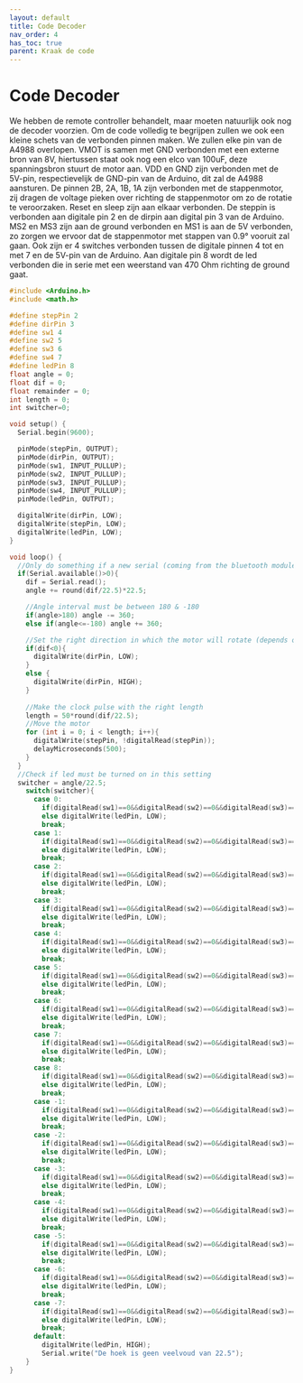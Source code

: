 ```yaml
---
layout: default
title: Code Decoder
nav_order: 4
has_toc: true
parent: Kraak de code
---
```


# Code Decoder

We hebben de remote controller behandelt, maar moeten natuurlijk ook nog de decoder voorzien. Om de code volledig te begrijpen zullen we ook een kleine schets van de verbonden pinnen maken. We zullen elke pin van de A4988 overlopen. VMOT is samen met GND verbonden met een externe bron van 8V, hiertussen staat ook nog een elco van 100uF, deze spanningsbron stuurt de motor aan. VDD en GND zijn verbonden met de 5V-pin, respectievelijk de GND-pin van de Arduino, dit zal de A4988 aansturen. De pinnen 2B, 2A, 1B, 1A zijn verbonden met de stappenmotor, zij dragen de voltage pieken over richting de stappenmotor om zo de rotatie te veroorzaken. Reset en sleep zijn aan elkaar verbonden. De steppin is verbonden aan digitale pin 2 en de dirpin aan digital pin 3 van de Arduino. MS2 en MS3 zijn aan de ground verbonden en MS1 is aan de 5V verbonden, zo zorgen we ervoor dat de stappenmotor met stappen van 0.9° vooruit zal gaan. Ook zijn er 4 switches verbonden tussen de digitale pinnen 4 tot en met 7 en de 5V-pin van de Arduino. Aan digitale pin 8 wordt de led verbonden die in serie met een weerstand van 470 Ohm richting de ground gaat.

```cpp
#include <Arduino.h>
#include <math.h>

#define stepPin 2
#define dirPin 3
#define sw1 4
#define sw2 5
#define sw3 6
#define sw4 7
#define ledPin 8
float angle = 0;
float dif = 0;
float remainder = 0;
int length = 0;
int switcher=0;

void setup() {
  Serial.begin(9600);

  pinMode(stepPin, OUTPUT);
  pinMode(dirPin, OUTPUT);
  pinMode(sw1, INPUT_PULLUP);
  pinMode(sw2, INPUT_PULLUP);
  pinMode(sw3, INPUT_PULLUP);
  pinMode(sw4, INPUT_PULLUP);
  pinMode(ledPin, OUTPUT);

  digitalWrite(dirPin, LOW);
  digitalWrite(stepPin, LOW);
  digitalWrite(ledPin, LOW);
}

void loop() {
  //Only do something if a new serial (coming from the bluetooth module) is available
  if(Serial.available()>0){
    dif = Serial.read();
    angle += round(dif/22.5)*22.5;

    //Angle interval must be between 180 & -180
    if(angle>180) angle -= 360;
    else if(angle<=-180) angle += 360; 

    //Set the right direction in which the motor will rotate (depends of the connection of the coils)
    if(dif<0){
      digitalWrite(dirPin, LOW);
    }
    else {
      digitalWrite(dirPin, HIGH);  
    }
    
    //Make the clock pulse with the right length
    length = 50*round(dif/22.5);
    //Move the motor
    for (int i = 0; i < length; i++){
      digitalWrite(stepPin, !digitalRead(stepPin));
      delayMicroseconds(500);
    }
  }
  //Check if led must be turned on in this setting
  switcher = angle/22.5;
    switch(switcher){
      case 0:
        if(digitalRead(sw1)==0&&digitalRead(sw2)==0&&digitalRead(sw3)==0&&digitalRead(sw4==0)) digitalWrite(ledPin,HIGH);
        else digitalWrite(ledPin, LOW);
        break;
      case 1:
        if(digitalRead(sw1)==0&&digitalRead(sw2)==0&&digitalRead(sw3)==0&&digitalRead(sw4==0)) digitalWrite(ledPin,HIGH);
        else digitalWrite(ledPin, LOW);
        break;
      case 2:
        if(digitalRead(sw1)==0&&digitalRead(sw2)==0&&digitalRead(sw3)==0&&digitalRead(sw4==0)) digitalWrite(ledPin,HIGH);
        else digitalWrite(ledPin, LOW);
        break;
      case 3:
        if(digitalRead(sw1)==0&&digitalRead(sw2)==0&&digitalRead(sw3)==0&&digitalRead(sw4==0)) digitalWrite(ledPin,HIGH);
        else digitalWrite(ledPin, LOW);
        break;
      case 4:
        if(digitalRead(sw1)==0&&digitalRead(sw2)==0&&digitalRead(sw3)==0&&digitalRead(sw4==0)) digitalWrite(ledPin,HIGH);
        else digitalWrite(ledPin, LOW);
        break;
      case 5:
        if(digitalRead(sw1)==0&&digitalRead(sw2)==0&&digitalRead(sw3)==0&&digitalRead(sw4==0)) digitalWrite(ledPin,HIGH);
        else digitalWrite(ledPin, LOW);
        break;
      case 6:
        if(digitalRead(sw1)==0&&digitalRead(sw2)==0&&digitalRead(sw3)==0&&digitalRead(sw4==0)) digitalWrite(ledPin,HIGH);
        else digitalWrite(ledPin, LOW);
        break;
      case 7:
        if(digitalRead(sw1)==0&&digitalRead(sw2)==0&&digitalRead(sw3)==0&&digitalRead(sw4==0)) digitalWrite(ledPin,HIGH);
        else digitalWrite(ledPin, LOW);
        break;
      case 8:
        if(digitalRead(sw1)==0&&digitalRead(sw2)==0&&digitalRead(sw3)==0&&digitalRead(sw4==0)) digitalWrite(ledPin,HIGH);
        else digitalWrite(ledPin, LOW);
        break;
      case -1:
        if(digitalRead(sw1)==0&&digitalRead(sw2)==0&&digitalRead(sw3)==0&&digitalRead(sw4==0)) digitalWrite(ledPin,HIGH);
        else digitalWrite(ledPin, LOW);
        break;
      case -2:
        if(digitalRead(sw1)==0&&digitalRead(sw2)==0&&digitalRead(sw3)==0&&digitalRead(sw4==0)) digitalWrite(ledPin,HIGH);
        else digitalWrite(ledPin, LOW);
        break;
      case -3:
        if(digitalRead(sw1)==0&&digitalRead(sw2)==0&&digitalRead(sw3)==0&&digitalRead(sw4==0)) digitalWrite(ledPin,HIGH);
        else digitalWrite(ledPin, LOW);
        break;
      case -4:
        if(digitalRead(sw1)==0&&digitalRead(sw2)==0&&digitalRead(sw3)==0&&digitalRead(sw4==0)) digitalWrite(ledPin,HIGH);
        else digitalWrite(ledPin, LOW);
        break;
      case -5:
        if(digitalRead(sw1)==0&&digitalRead(sw2)==0&&digitalRead(sw3)==0&&digitalRead(sw4==0)) digitalWrite(ledPin,HIGH);
        else digitalWrite(ledPin, LOW);
        break;
      case -6:
        if(digitalRead(sw1)==0&&digitalRead(sw2)==0&&digitalRead(sw3)==0&&digitalRead(sw4==0)) digitalWrite(ledPin,HIGH);
        else digitalWrite(ledPin, LOW);
        break;
      case -7:
        if(digitalRead(sw1)==0&&digitalRead(sw2)==0&&digitalRead(sw3)==0&&digitalRead(sw4==0)) digitalWrite(ledPin,HIGH);
        else digitalWrite(ledPin, LOW);
        break;
      default:
        digitalWrite(ledPin, HIGH); 
        Serial.write("De hoek is geen veelvoud van 22.5");
    }
}
```